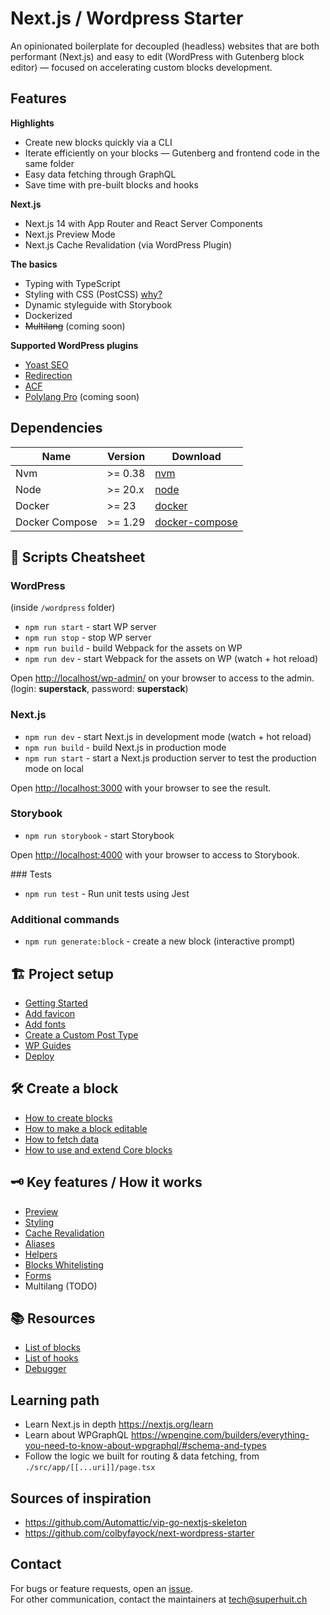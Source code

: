 # Next.js / Wordpress Starter

An opinionated boilerplate for decoupled (headless) websites that are both performant (Next.js) and easy to edit (WordPress with Gutenberg block editor) — focused on accelerating custom blocks development.

## Features

**Highlights**

-   Create new blocks quickly via a CLI
-   Iterate efficiently on your blocks — Gutenberg and frontend code in the same folder
-   Easy data fetching through GraphQL
-   Save time with pre-built blocks and hooks

**Next.js**

-   Next.js 14 with App Router and React Server Components
-   Next.js Preview Mode
-   Next.js Cache Revalidation (via WordPress Plugin)

**The basics**

-   Typing with TypeScript
-   Styling with CSS (PostCSS) [why?](./docs/technical-choices.md)
-   Dynamic styleguide with Storybook
-   Dockerized
-   ~~Multilang~~ (coming soon)

**Supported WordPress plugins**

-   [Yoast SEO](https://wordpress.org/plugins/wordpress-seo/)
-   [Redirection](https://wordpress.org/plugins/redirection/)
-   [ACF](https://wordpress.org/plugins/advanced-custom-fields/)
-   [Polylang Pro](https://wordpress.org/plugins/polylang/) (coming soon)

## Dependencies

| Name           | Version | Download                                                |
| -------------- | ------- | ------------------------------------------------------- |
| Nvm            | >= 0.38 | [nvm](https://github.com/creationix/nvm)                |
| Node           | >= 20.x | [node](https://nodejs.org/)                             |
| Docker         | >= 23   | [docker](https://www.docker.com/products/docker-engine) |
| Docker Compose | >= 1.29 | [docker-compose](https://docs.docker.com/compose/)      |

## 📄 Scripts Cheatsheet

### WordPress

(inside `/wordpress` folder)

-   `npm run start` - start WP server
-   `npm run stop` - stop WP server
-   `npm run build` - build Webpack for the assets on WP
-   `npm run dev` - start Webpack for the assets on WP (watch + hot reload)

Open [http://localhost/wp-admin/](http://localhost/wp-admin/) on your browser to access to the admin. (login: **superstack**, password: **superstack**)

### Next.js

-   `npm run dev` - start Next.js in development mode (watch + hot reload)
-   `npm run build` - build Next.js in production mode
-   `npm run start` - start a Next.js production server to test the production mode on local

Open [http://localhost:3000](http://localhost:3000) with your browser to see the result.

### Storybook

-   `npm run storybook` - start Storybook

Open [http://localhost:4000](http://localhost:4000) with your browser to access to Storybook.

### Tests

-   `npm run test` - Run unit tests using Jest

### Additional commands

-   `npm run generate:block` - create a new block (interactive prompt)

## 🏗 Project setup

-   [Getting Started](./docs/setup/installation.md)
-   [Add favicon](./docs/setup/add-favicon.md)
-   [Add fonts](./docs/setup/add-fonts.md)
-   [Create a Custom Post Type](./docs/setup/create-custom-post-types.md)
-   [WP Guides](./docs/setup/wordpress-guides.md)
-   [Deploy](./docs/setup/deployement.md)

## 🛠 Create a block

-   [How to create blocks](./docs/create-blocks/create-blocks.md)
-   [How to make a block editable](./docs/create-blocks/make-block-editable.md)
-   [How to fetch data](./docs/create-blocks/fetch-data.md)
-   [How to use and extend Core blocks](./docs/create-blocks/core-blocks.md)

## 🗝 Key features / How it works

-   [Preview](./docs/features/preview.md)
-   [Styling](./docs/features/styling.md)
-   [Cache Revalidation](./docs/features/revalidate-cache.md)
-   [Aliases](./docs/features/aliases.md)
-   [Helpers](./docs/features/helpers.md)
-   [Blocks Whitelisting](./docs/features/blocks-whitelisting.md)
-   [Forms](./docs/features/forms.md)
-   Multilang (TODO)

## 📚 Resources

-   [List of blocks](./docs/resources/blocks.md)
-   [List of hooks](./docs/resources/hooks.md)
-   [Debugger](./docs/resources/debugger.md)

## Learning path

-   Learn Next.js in depth https://nextjs.org/learn
-   Learn about WPGraphQL https://wpengine.com/builders/everything-you-need-to-know-about-wpgraphql/#schema-and-types
-   Follow the logic we built for routing & data fetching, from `./src/app/[[...uri]]/page.tsx`

## Sources of inspiration

-   https://github.com/Automattic/vip-go-nextjs-skeleton
-   https://github.com/colbyfayock/next-wordpress-starter

## Contact

For bugs or feature requests, open an [issue](https://github.com/superhuit-agency/nextjs-wordpress-starter/issues).  
For other communication, contact the maintainers at <tech@superhuit.ch>
